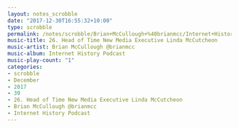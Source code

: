 ```yaml
---
layout: notes_scrobble
date: "2017-12-30T16:55:32+10:00"
type: scrobble
permalink: /notes/scrobble/Brian+McCullough+%40brianmcc/Internet+History+Podcast/98a6184ff0b1acf8d8966299b4990b9eb74c54ca.html
music-title: 26. Head of Time New Media Executive Linda McCutcheon
music-artist: Brian McCullough @brianmcc
music-album: Internet History Podcast
music-play-count: "1"
categories:
- scrobble
- December
- 2017
- 30
- 26. Head of Time New Media Executive Linda McCutcheon
- Brian McCullough @brianmcc
- Internet History Podcast
---
```


